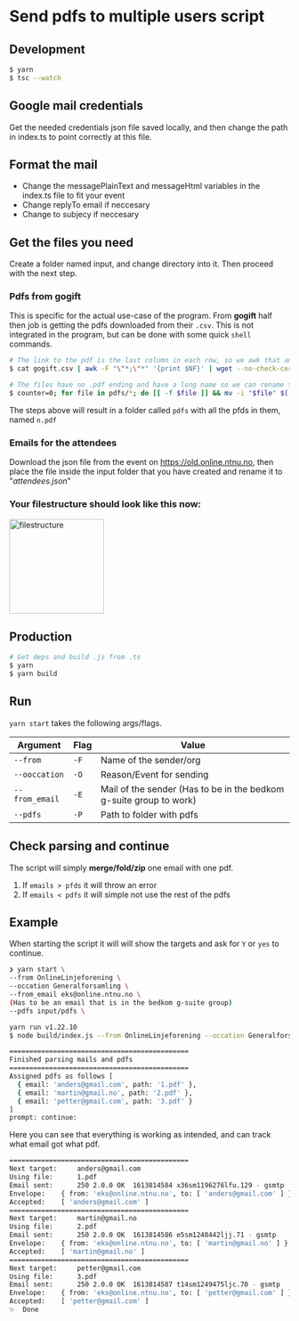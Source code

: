 # Send pdfs to multiple users script

## Development

```sh
$ yarn
$ tsc --watch
```

## Google mail credentials

Get the needed credentials json file saved locally, and then change the path in index.ts to point correctly at this file.

## Format the mail

- Change the messagePlainText and messageHtml variables in the index.ts file to fit your event
- Change replyTo email if neccesary
- Change to subjecy if neccesary

## Get the files you need

Create a folder named input, and change directory into it. Then proceed with the next step.

### Pdfs from gogift

This is specific for the actual use-case of the program. From **gogift** half then job is getting the
pdfs downloaded from their `.csv`. This is not integrated in the program, but can be done with some
quick `shell` commands.

```sh
# The link to the pdf is the last column in each row, so we awk that and wget each link into ./pdfs
$ cat gogift.csv | awk -F "\"*;\"*" '{print $NF}' | wget --no-check-certificate -E -H -k -K -p -e robots=off -Ppdfs -nH --cut-dirs=3 -i -

# The files have no .pdf ending and have a long name so we can rename them
$ counter=0; for file in pdfs/*; do [[ -f $file ]] && mv -i "$file" $((counter+1)).pdf && ((counter++)); done
```

The steps above will result in a folder called `pdfs` with all the pfds in them, named `n.pdf`

### Emails for the attendees

Download the json file from the event on https://old.online.ntnu.no, then place the file inside the input folder that you have created and rename it to "_attendees.json_"

### Your filestructure should look like this now:

<img src="https://i.imgur.com/mAZfc9n.png" alt="filestructure" width="170"/>

## Production

```sh
# Get deps and build .js from .ts
$ yarn
$ yarn build
```

## Run

`yarn start` takes the following args/flags.

| Argument       | Flag | Value                                                              |
| -------------- | ---- | ------------------------------------------------------------------ |
| `--from`       | `-F` | Name of the sender/org                                             |
| `--ooccation`  | `-O` | Reason/Event for sending                                           |
| `--from_email` | `-E` | Mail of the sender (Has to be in the bedkom g-suite group to work) |
| `--pdfs`       | `-P` | Path to folder with pdfs                                           |

## Check parsing and continue

The script will simply **merge/fold/zip** one email with one pdf.

1. If `emails > pfds` it will throw an error
2. If `emails < pdfs` it will simple not use the rest of the pdfs

## Example

When starting the script it will will show the targets and ask for `Y` or `yes` to continue.

```sh
❯ yarn start \
--from OnlineLinjeforening \
--occation Generalforsamling \
--from_email eks@online.ntnu.no \
(Has to be an email that is in the bedkom g-suite group)
--pdfs input/pdfs \

yarn run v1.22.10
$ node build/index.js --from OnlineLinjeforening --occation Generalforsamling --from_email eks@online.ntnu.no --pdfs input/pdfs

=============================================
Finished parsing mails and pdfs
=============================================
Assigned pdfs as follows [
  { email: 'anders@gmail.com', path: '1.pdf' },
  { email: 'martin@gmail.no', path: '2.pdf' },
  { email: 'petter@gmail.com', path: '3.pdf' }
]
prompt: continue:
```

Here you can see that everything is working as intended, and can track what email got what pdf.

```sh
=============================================
Next target: 	 anders@gmail.com
Using file: 	 1.pdf
Email sent: 	 250 2.0.0 OK  1613814584 x36sm1196276lfu.129 - gsmtp
Envelope: 	 { from: 'eks@online.ntnu.no', to: [ 'anders@gmail.com' ] }
Accepted: 	 [ 'anders@gmail.com' ]
=============================================
Next target: 	 martin@gmail.no
Using file: 	 2.pdf
Email sent: 	 250 2.0.0 OK  1613814586 e5sm1248442ljj.71 - gsmtp
Envelope: 	 { from: 'eks@online.ntnu.no', to: [ 'martin@gmail.no' ] }
Accepted: 	 [ 'martin@gmail.no' ]
=============================================
Next target: 	 petter@gmail.com
Using file: 	 3.pdf
Email sent: 	 250 2.0.0 OK  1613814587 t14sm1249475ljc.70 - gsmtp
Envelope: 	 { from: 'eks@online.ntnu.no', to: [ 'petter@gmail.com' ] }
Accepted: 	 [ 'petter@gmail.com' ]
✨  Done
```
